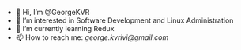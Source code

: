 - 👋 Hi, I’m @GeorgeKVR
- 👀 I’m interested in Software Development and Linux Administration
- 🌱 I’m currently learning Redux
- 📫 How to reach me: _george.kvrivi@gmail.com_

<!---
GeorgeKVR/GeorgeKVR is a ✨ special ✨ repository because its `README.md` (this file) appears on your GitHub profile.
You can click the Preview link to take a look at your changes.
--->
